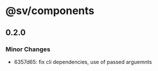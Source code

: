 # @sv/components

## 0.2.0

### Minor Changes

- 6357d65: fix cli dependencies, use of passed arguemnts
